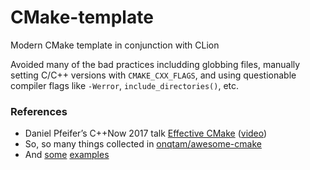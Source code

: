 # CMake-template
Modern CMake template in conjunction with CLion

Avoided many of the bad practices includding globbing files, manually setting C/C++ versions with `CMAKE_CXX_FLAGS`, and using questionable compiler flags like `-Werror`, `include_directories()`, etc.

### References
* Daniel Pfeifer’s C++Now 2017 talk [Effective CMake](https://github.com/boostcon/cppnow_presentations_2017/blob/master/05-19-2017_friday/effective_cmake__daniel_pfeifer__cppnow_05-19-2017.pdf) ([video](https://youtu.be/bsXLMQ6WgIk))
* So, so many things collected in [onqtam/awesome-cmake](https://github.com/onqtam/awesome-cmake)
* And [some](https://rix0r.nl/blog/2015/08/13/cmake-guide/) [examples](https://pabloariasal.github.io/2018/02/19/its-time-to-do-cmake-right/)